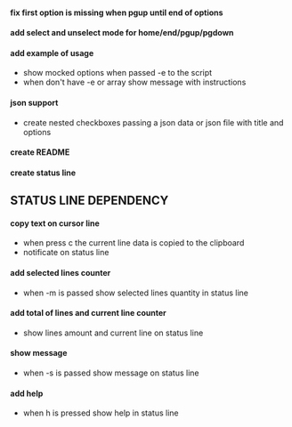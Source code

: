 #### fix first option is missing when pgup until end of options

#### add select and unselect mode for home/end/pgup/pgdown

#### add example of usage
- show mocked options when passed -e to the script
- when don't have -e or array show message with instructions

#### json support
- create nested checkboxes passing a json data or json file with title and options

#### create README

#### create status line

## STATUS LINE DEPENDENCY
#### copy text on cursor line
- when press c the current line data is copied to the clipboard
- notificate on status line

#### add selected lines counter
- when -m is passed show selected lines quantity in status line

#### add total of lines and current line counter
- show lines amount and current line on status line

#### show message
- when -s is passed show message on status line

#### add help
- when h is pressed show help in status line

